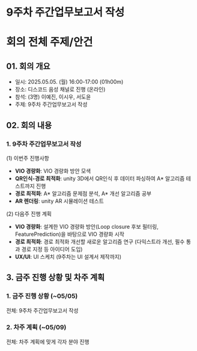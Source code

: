 # 9주차 주간업무보고서 작성

# 회의 전체 주제/안건

## 01. 회의 개요

- 일시: 2025.05.05. (월) 16:00-17:00 (01h00m)
- 장소: 디스코드 음성 채널로 진행 (온라인)
- 참석: (3명) 이예진, 이시우, 서도윤
- 주제: 9주차 주간업무보고서 작성

## 02. 회의 내용

### 1. 9주차 주간업무보고서 작성

(1) 이번주 진행사항

- **VIO 경량화**: VIO 경량화 방안 모색
- **QR인식-경로 최적화**: unity 3D에서 QR인식 후 데이터 파싱하여 A* 알고리즘 테스트까지 진행
- **경로 최적화**: A* 알고리즘 문제점 분석, A* 개선 알고리즘 공부
- **AR 렌더링**: unity AR 시뮬레이션 테스트

(2) 다음주 진행 계획

- **VIO 경량화**: 설계한 VIO 경량화 방안(Loop closure 후보 필터링, FeaturePrediction)을 바탕으로 VIO 경량화 시작
- **경로 최적화**: 경로 최적화 개선할 새로운 알고리즘 연구 (다익스트라 개선, 필수 통과 경로 지정 등 아이디어 도입)
- **UX/UI**: UI 스케치 (9주차는 UI 설계서 제작까지)

## 3. 금주 진행 상황 및 차주 계획

### 1. 금주 진행 상황 (~05/05)

전체: 9주차 주간업무보고서 작성

### 2. 차주 계획 (~05/09)

전체: 차주 계획에 맞게 각자 분야 진행
